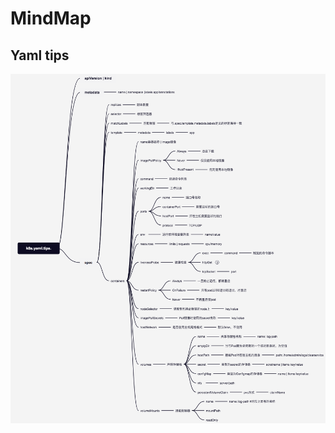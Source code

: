# MindMap

## Yaml tips
![image](https://github.com/r2010shadow/Cookbook/blob/master/kubernetes-1.14/img/k8s.yaml.tips..png)
